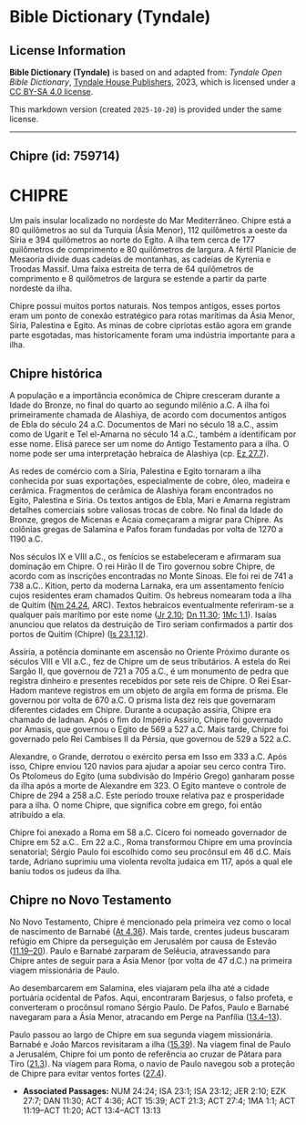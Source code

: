 # Bible Dictionary (Tyndale)

## License Information

**Bible Dictionary (Tyndale)** is based on and adapted from: _Tyndale Open Bible Dictionary_, [Tyndale House Publishers](https://tyndaleopenresources.com/), 2023, which is licensed under a [CC BY-SA 4.0 license](https://creativecommons.org/licenses/by-sa/4.0/legalcode.en).

This markdown version (created `2025-10-20`) is provided under the same license.



--------------------------------

## Chipre (id: 759714)

CHIPRE
======

Um país insular localizado no nordeste do Mar Mediterrâneo. Chipre está a 80 quilômetros ao sul da Turquia (Ásia Menor), 112 quilômetros a oeste da Síria e 394 quilômetros ao norte do Egito. A ilha tem cerca de 177 quilômetros de comprimento e 80 quilômetros de largura. A fértil Planície de Mesaoria divide duas cadeias de montanhas, as cadeias de Kyrenia e Troodas Massif. Uma faixa estreita de terra de 64 quilômetros de comprimento e 8 quilômetros de largura se estende a partir da parte nordeste da ilha.

Chipre possui muitos portos naturais. Nos tempos antigos, esses portos eram um ponto de conexão estratégico para rotas marítimas da Ásia Menor, Síria, Palestina e Egito. As minas de cobre cipriotas estão agora em grande parte esgotadas, mas historicamente foram uma indústria importante para a ilha.

Chipre histórica
----------------

A população e a importância econômica de Chipre cresceram durante a Idade do Bronze, no final do quarto ao segundo milênio a.C. A ilha foi primeiramente chamada de Alashiya, de acordo com documentos antigos de Ebla do século 24 a.C. Documentos de Mari no século 18 a.C., assim como de Ugarit e Tel el\-Amarna no século 14 a.C., também a identificam por esse nome. Elisá parece ser um nome do Antigo Testamento para a ilha. O nome pode ser uma interpretação hebraica de Alashiya (cp. [Ez 27\.7](https://ref.ly/Ezek27:7)).

As redes de comércio com a Síria, Palestina e Egito tornaram a ilha conhecida por suas exportações, especialmente de cobre, óleo, madeira e cerâmica. Fragmentos de cerâmica de Alashiya foram encontrados no Egito, Palestina e Síria. Os textos antigos de Ebla, Mari e Amarna registram detalhes comerciais sobre valiosas trocas de cobre. No final da Idade do Bronze, gregos de Micenas e Acaia começaram a migrar para Chipre. As colônias gregas de Salamina e Pafos foram fundadas por volta de 1270 a 1190 a.C.

Nos séculos IX e VIII a.C., os fenícios se estabeleceram e afirmaram sua dominação em Chipre. O rei Hirão II de Tiro governou sobre Chipre, de acordo com as inscrições encontradas no Monte Sinoas. Ele foi rei de 741 a 738 a.C.. Kition, perto da moderna Larnaka, era um assentamento fenício cujos residentes eram chamados Quitim. Os hebreus nomearam toda a ilha de Quitim ([Nm 24\.24](https://ref.ly/Num24:24), ARC). Textos hebraicos eventualmente referiram\-se a qualquer país marítimo por este nome ([Jr 2\.10](https://ref.ly/Jer2:10); [Dn 11\.30](https://ref.ly/Dan11:30); [1Mc 1\.1](https://ref.ly/1Macc1:1)). Isaías anunciou que relatos da destruição de Tiro seriam confirmados a partir dos portos de Quitim (Chipre) ([Is 23\.1,12](https://ref.ly/Isa23:1,Isa23:12)).

Assíria, a potência dominante em ascensão no Oriente Próximo durante os séculos VIII e VII a.C., fez de Chipre um de seus tributários. A estela do Rei Sargão II, que governou de 721 a 705 a.C., é um monumento de pedra que registra dinheiro e presentes recebidos por sete reis de Chipre. O Rei Esar\-Hadom manteve registros em um objeto de argila em forma de prisma. Ele governou por volta de 670 a.C. O prisma lista dez reis que governaram diferentes cidades em Chipre. Durante a ocupação assíria, Chipre era chamado de Iadnan. Após o fim do Império Assírio, Chipre foi governado por Amasis, que governou o Egito de 569 a 527 a.C. Mais tarde, Chipre foi governado pelo Rei Cambises II da Pérsia, que governou de 529 a 522 a.C.

Alexandre, o Grande, derrotou o exército persa em Isso em 333 a.C. Após isso, Chipre enviou 120 navios para ajudar a apoiar seu cerco contra Tiro. Os Ptolomeus do Egito (uma subdivisão do Império Grego) ganharam posse da ilha após a morte de Alexandre em 323\. O Egito manteve o controle de Chipre de 294 a 258 a.C. Este período trouxe relativa paz e prosperidade para a ilha. O nome Chipre, que significa cobre em grego, foi então atribuído a ela.

Chipre foi anexado a Roma em 58 a.C. Cícero foi nomeado governador de Chipre em 52 a.C.. Em 22 a.C., Roma transformou Chipre em uma província senatorial; Sérgio Paulo foi escolhido como seu procônsul em 46 d.C. Mais tarde, Adriano suprimiu uma violenta revolta judaica em 117, após a qual ele baniu todos os judeus da ilha.

Chipre no Novo Testamento
-------------------------

No Novo Testamento, Chipre é mencionado pela primeira vez como o local de nascimento de Barnabé ([At 4\.36](https://ref.ly/Acts4:36)). Mais tarde, crentes judeus buscaram refúgio em Chipre da perseguição em Jerusalém por causa de Estevão ([11\.19–20](https://ref.ly/Acts11:19-Acts11:20)). Paulo e Barnabé zarparam de Selêucia, atravessando para Chipre antes de seguir para a Ásia Menor (por volta de 47 d.C.) na primeira viagem missionária de Paulo.

Ao desembarcarem em Salamina, eles viajaram pela ilha até a cidade portuária ocidental de Pafos. Aqui, encontraram Barjesus, o falso profeta, e converteram o procônsul romano Sérgio Paulo. De Pafos, Paulo e Barnabé navegaram para a Ásia Menor, atracando em Perge na Panfília ([13\.4–13](https://ref.ly/Acts13:4-Acts13:13)).

Paulo passou ao largo de Chipre em sua segunda viagem missionária. Barnabé e João Marcos revisitaram a ilha ([15\.39](https://ref.ly/Acts15:39)). Na viagem final de Paulo a Jerusalém, Chipre foi um ponto de referência ao cruzar de Pátara para Tiro ([21\.3](https://ref.ly/Acts21:3)). Na viagem para Roma, o navio de Paulo navegou sob a proteção de Chipre para evitar ventos fortes ([27\.4](https://ref.ly/Acts27:4)).

* **Associated Passages:** NUM 24:24; ISA 23:1; ISA 23:12; JER 2:10; EZK 27:7; DAN 11:30; ACT 4:36; ACT 15:39; ACT 21:3; ACT 27:4; 1MA 1:1; ACT 11:19–ACT 11:20; ACT 13:4–ACT 13:13

